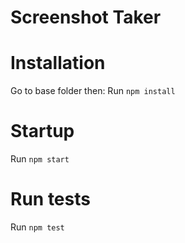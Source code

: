# Screenshot Taker

# Installation

Go to base folder then:
Run `npm install`

# Startup
Run `npm start`  

# Run tests
Run `npm test`  


